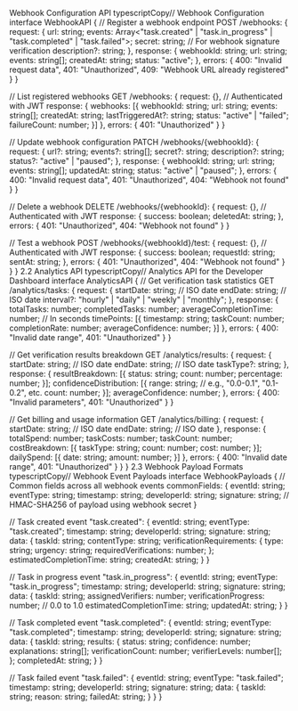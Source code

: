 Webhook Configuration API
typescriptCopy// Webhook Configuration
interface WebhookAPI {
  // Register a webhook endpoint
  POST /webhooks: {
    request: {
      url: string;
      events: Array<"task.created" | "task.in_progress" | "task.completed" | "task.failed">;
      secret: string;  // For webhook signature verification
      description?: string;
    },
    response: {
      webhookId: string;
      url: string;
      events: string[];
      createdAt: string;
      status: "active";
    },
    errors: {
      400: "Invalid request data",
      401: "Unauthorized",
      409: "Webhook URL already registered"
    }
  }
  
  // List registered webhooks
  GET /webhooks: {
    request: {},  // Authenticated with JWT
    response: {
      webhooks: [{
        webhookId: string;
        url: string;
        events: string[];
        createdAt: string;
        lastTriggeredAt?: string;
        status: "active" | "failed";
        failureCount: number;
      }]
    },
    errors: {
      401: "Unauthorized"
    }
  }
  
  // Update webhook configuration
  PATCH /webhooks/{webhookId}: {
    request: {
      url?: string;
      events?: string[];
      secret?: string;
      description?: string;
      status?: "active" | "paused";
    },
    response: {
      webhookId: string;
      url: string;
      events: string[];
      updatedAt: string;
      status: "active" | "paused";
    },
    errors: {
      400: "Invalid request data",
      401: "Unauthorized",
      404: "Webhook not found"
    }
  }
  
  // Delete a webhook
  DELETE /webhooks/{webhookId}: {
    request: {},  // Authenticated with JWT
    response: {
      success: boolean;
      deletedAt: string;
    },
    errors: {
      401: "Unauthorized",
      404: "Webhook not found"
    }
  }
  
  // Test a webhook
  POST /webhooks/{webhookId}/test: {
    request: {},  // Authenticated with JWT
    response: {
      success: boolean;
      requestId: string;
      sentAt: string;
    },
    errors: {
      401: "Unauthorized",
      404: "Webhook not found"
    }
  }
}
2.2 Analytics API
typescriptCopy// Analytics API for the Developer Dashboard
interface AnalyticsAPI {
  // Get verification task statistics
  GET /analytics/tasks: {
    request: {
      startDate: string;  // ISO date
      endDate: string;    // ISO date
      interval?: "hourly" | "daily" | "weekly" | "monthly";
    },
    response: {
      totalTasks: number;
      completedTasks: number;
      averageCompletionTime: number;  // In seconds
      timePoints: [{
        timestamp: string;
        taskCount: number;
        completionRate: number;
        averageConfidence: number;
      }]
    },
    errors: {
      400: "Invalid date range",
      401: "Unauthorized"
    }
  }
  
  // Get verification results breakdown
  GET /analytics/results: {
    request: {
      startDate: string;  // ISO date
      endDate: string;    // ISO date
      taskType?: string;
    },
    response: {
      resultBreakdown: [{
        status: string;
        count: number;
        percentage: number;
      }];
      confidenceDistribution: [{
        range: string;  // e.g., "0.0-0.1", "0.1-0.2", etc.
        count: number;
      }];
      averageConfidence: number;
    },
    errors: {
      400: "Invalid parameters",
      401: "Unauthorized"
    }
  }
  
  // Get billing and usage information
  GET /analytics/billing: {
    request: {
      startDate: string;  // ISO date
      endDate: string;    // ISO date
    },
    response: {
      totalSpend: number;
      taskCosts: number;
      taskCount: number;
      costBreakdown: [{
        taskType: string;
        count: number;
        cost: number;
      }];
      dailySpend: [{
        date: string;
        amount: number;
      }]
    },
    errors: {
      400: "Invalid date range",
      401: "Unauthorized"
    }
  }
}
2.3 Webhook Payload Formats
typescriptCopy// Webhook Event Payloads
interface WebhookPayloads {
  // Common fields across all webhook events
  commonFields: {
    eventId: string;
    eventType: string;
    timestamp: string;
    developerId: string;
    signature: string;  // HMAC-SHA256 of payload using webhook secret
  }
  
  // Task created event
  "task.created": {
    eventId: string;
    eventType: "task.created";
    timestamp: string;
    developerId: string;
    signature: string;
    data: {
      taskId: string;
      contentType: string;
      verificationRequirements: {
        type: string;
        urgency: string;
        requiredVerifications: number;
      };
      estimatedCompletionTime: string;
      createdAt: string;
    }
  }
  
  // Task in progress event
  "task.in_progress": {
    eventId: string;
    eventType: "task.in_progress";
    timestamp: string;
    developerId: string;
    signature: string;
    data: {
      taskId: string;
      assignedVerifiers: number;
      verificationProgress: number;  // 0.0 to 1.0
      estimatedCompletionTime: string;
      updatedAt: string;
    }
  }
  
  // Task completed event
  "task.completed": {
    eventId: string;
    eventType: "task.completed";
    timestamp: string;
    developerId: string;
    signature: string;
    data: {
      taskId: string;
      results: {
        status: string;
        confidence: number;
        explanations: string[];
        verificationCount: number;
        verifierLevels: number[];
      };
      completedAt: string;
    }
  }
  
  // Task failed event
  "task.failed": {
    eventId: string;
    eventType: "task.failed";
    timestamp: string;
    developerId: string;
    signature: string;
    data: {
      taskId: string;
      reason: string;
      failedAt: string;
    }
  }
}
